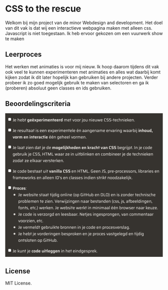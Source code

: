 # CSS to the rescue

Welkom bij mijn project van de minor Webdesign and development. Het doel van dit vak is dat wij een interactieve webpagina maken met alleen css. Javascript is niet toegestaan. Ik heb ervoor gekozen om een vuurwerk show te maken

## Leerproces

Het werken met animaties is voor mij nieuw. Ik hoop daarom tijdens dit vak ook veel te kunnen experimenteren met animaties en alles wat daarbij komt kijken zodat ik dit later hopelijk kan gebruiken bij andere projecten. Verder probeer ik zo goed mogelijk gebruik te maken van selectoren en ga ik (proberen) absoluut geen classes en ids gebruiken.

## Beoordelingscriteria

![Beoordelingscriteria](images/beoordelingscriteria.png)

## License

MIT License.
